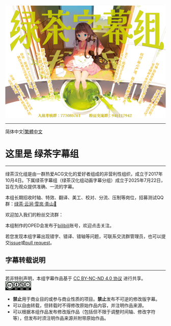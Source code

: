![](.\ad_horizontal.png)

------

简体中文|[繁體中文](./README_CHT.md)

# 这里是 **绿茶字幕组**

------

绿茶汉化组是由一群热爱ACG文化的爱好者组成的非营利性组织，成立于2017年10月4日。下属绿茶字幕组（绿茶汉化组动画字幕分组）成立于2025年7月22日，旨在为观众提供准确、一流的字幕。

本组长期招收时轴、特效、翻译、美工、校对、分流、压制等岗位，招募测试QQ群：[绿茶·云涧·雪岚·青山🍵](https://qm.qq.com/q/cRSmEuOi4g)

欢迎加入我们的粉丝交流群：

本组制作的OPED会发布于[bilibili](https://space.bilibili.com/5774653)账号，欢迎点击关注。

若您发现本组字幕出现错字、错译、错轴等问题，可联系交流群管理员，也可以提交[issue]()或[pull request]()。

## 字幕转载说明

------

若非特别声明，本组字幕作品基于 [CC BY-NC-ND 4.0 协议](https://creativecommons.org/licenses/by-nc-nd/4.0/) 进行共享。<img src=".\by-nc-nd.png" style="zoom:20%;" />

- **禁止**用于商业目的或参与商业性质的项目。**禁止**发布不可逆的修改版字幕。
- 可以自由转载，但转载时不得修改原始作品内容，并注明作品来源。
- 可以根据本组作品发布修改版作品（包括但不限于调整时间轴、修改字符等），但发布时须注明作品来源并附带原始作品。
